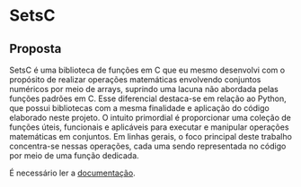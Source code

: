 # SetsC

## Proposta

SetsC é uma biblioteca de funções em C que eu mesmo desenvolvi com o propósito de realizar operações matemáticas envolvendo conjuntos numéricos por meio de arrays, suprindo uma lacuna não abordada pelas funções padrões em C. Esse diferencial destaca-se em relação ao Python, que possui bibliotecas com a mesma finalidade e aplicação do código elaborado neste projeto. O intuito primordial é proporcionar uma coleção de funções úteis, funcionais e aplicáveis para executar e manipular operações matemáticas em conjuntos. Em linhas gerais, o foco principal deste trabalho concentra-se nessas operações, cada uma sendo representada no código por meio de uma função dedicada.

É necessário ler a [documentação](documentation.md).
